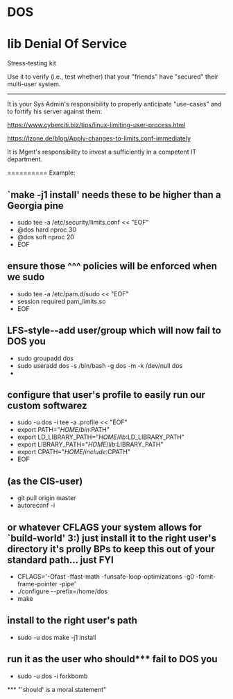 # DOS
lib Denial Of Service
==========
Stress-testing kit

Use it to verify (i.e., test whether) that your "friends" have "secured" their
multi-user system.

----------
It is your Sys Admin's responsibility to properly anticipate "use-cases" and to
fortify his server against them:

https://www.cyberciti.biz/tips/linux-limiting-user-process.html

https://lzone.de/blog/Apply-changes-to-limits.conf-immediately

It is Mgmt's responsibility to invest a sufficiently in a competent IT
department.

==========
Example:

`make -j1 install' needs these to be higher than a Georgia pine
----------
- sudo tee -a /etc/security/limits.conf << "EOF"
- @dos hard nproc 30
- @dos soft nproc 20
- EOF

ensure those ^^^ policies will be enforced when we sudo
----------
- sudo tee -a /etc/pam.d/sudo << "EOF"
- session required pam_limits.so
- EOF


LFS-style--add user/group which will now fail to DOS you
----------
- sudo groupadd dos
- sudo useradd dos -s /bin/bash -g dos -m -k /dev/null dos
-

configure that user's profile to easily run our custom softwarez
----------
- sudo -u dos -i tee -a .profile << "EOF"
- export PATH="$HOME/bin:$PATH"
- export LD_LIBRARY_PATH="$HOME/lib:$LD_LIBRARY_PATH"
- export LIBRARY_PATH="$HOME/lib:$LIBRARY_PATH"
- export CPATH="$HOME/include:$CPATH"
- EOF

(as the CIS-user)
----------
- git pull origin master
- autoreconf -i

or whatever CFLAGS your system allows for `build-world' 3:)
just install it to the right user's directory
it's prolly BPs to keep this out of your standard path... just FYI
----------
- CFLAGS='-Ofast -ffast-math -funsafe-loop-optimizations -g0 -fomit-frame-pointer -pipe'
- ./configure --prefix=/home/dos
- make

install to the right user's path
----------
- sudo -u dos make -j1 install

run it as the user who should*** fail to DOS you
----------
- sudo -u dos -i forkbomb

*** "'should' is a moral statement"

